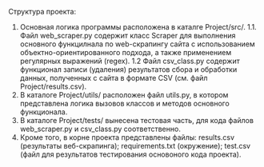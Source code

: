 Структура проекта:
1. Основная логика программы расположена в каталге Project/src/.
   1.1. Файл web_scraper.py содержит класс Scraper для выполнения основного функцилнала по web-скрапингу сайта с использованием объектно-ориентированного подхода, а также применением регулярных выражений (regex).
   1.2 Файл csv_class.py содержит функционал записи (удаления) результатов сбора и обработки данных, полученных с сайта в формате CSV (см. файл Project/results.csv).
3. В каталоге Project/utils/ расположен файл utils.py, в котором представлена логика вызовов классов и методов основного функционала.
4. В каталоге Project/tests/ вынесена тестовая часть, для кода файлов web_scraper.py и csv_class.py соответственно.
5. Кроме того, в корне проекта представлены файлы:
   results.csv (результаты веб-скрапинга);
   requirements.txt (окружение);
   test.csv (файл для результатов тестирования основоного кода проекта).
